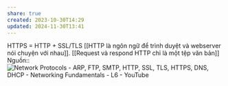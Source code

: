 ```yaml
---
share: true
created: 2023-10-30T14:29
updated: 2024-11-30T13:41
---
```

HTTPS = HTTP + SSL/TLS
[[HTTP là ngôn ngữ để trình duyệt và webserver nói chuyện với nhau]]. [[Request và respond HTTP chỉ là một tệp văn bản]]
Nguồn:: ![Network Protocols - ARP, FTP, SMTP, HTTP, SSL, TLS, HTTPS, DNS, DHCP - Networking Fundamentals - L6 - YouTube](https://youtu.be/E5bSumTAHZE?si=zR8d41aJSiui-BaG)